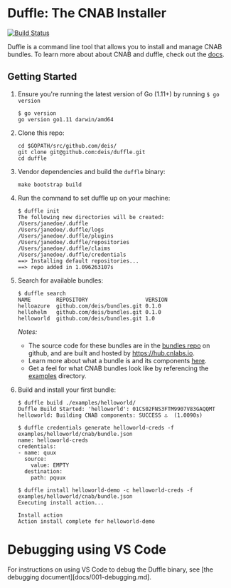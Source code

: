 # Duffle: The CNAB Installer
[![Build Status](https://cnlabs.visualstudio.com/duffle/_apis/build/status/duffle-CI)](https://cnlabs.visualstudio.com/duffle/_build/latest?definitionId=5)

Duffle is a command line tool that allows you to install and manage CNAB bundles. To learn more about about CNAB and duffle, check out the [docs](docs/000-index.md).

## Getting Started

1. Ensure you're running the latest version of Go (1.11+) by running `$ go version`
    ```console
    $ go version
    go version go1.11 darwin/amd64
    ```

2. Clone this repo:
    ```
    cd $GOPATH/src/github.com/deis/
    git clone git@github.com:deis/duffle.git
    cd duffle
    ```

3. Vendor dependencies and build the `duffle` binary:
    ```
    make bootstrap build
    ```

4. Run the command to set duffle up on your machine:
    ```console
    $ duffle init
    The following new directories will be created:
    /Users/janedoe/.duffle
    /Users/janedoe/.duffle/logs
    /Users/janedoe/.duffle/plugins
    /Users/janedoe/.duffle/repositories
    /Users/janedoe/.duffle/claims
    /Users/janedoe/.duffle/credentials
    ==> Installing default repositories...
    ==> repo added in 1.096263107s
    ```

5. Search for available bundles:
    ```console
    $ duffle search
    NAME      	REPOSITORY                 	VERSION
    helloazure	github.com/deis/bundles.git	0.1.0
    hellohelm 	github.com/deis/bundles.git	0.1.0
    helloworld	github.com/deis/bundles.git	1.0
    ```
    
    *Notes:*
    * The source code for these bundles are in the [bundles repo](https://github.com/deis/bundles) on github, and are built and hosted by <https://hub.cnlabs.io>.
    * Learn more about what a bundle is and its components [here](https://github.com/deis/duffle/blob/master/docs/100-CNAB.md).
    * Get a feel for what CNAB bundles look like by referencing the [examples](examples/) directory.

6. Build and install your first bundle:

    ```console 
    $ duffle build ./examples/helloworld/
    Duffle Build Started: 'helloworld': 01CS02FNS3FTM9907V83GAQQMT
    helloworld: Building CNAB components: SUCCESS ⚓  (1.0090s)
    
    $ duffle credentials generate helloworld-creds -f examples/helloworld/cnab/bundle.json
    name: helloworld-creds
    credentials:
    - name: quux
      source:
        value: EMPTY
      destination:
        path: pquux
    
    $ duffle install helloworld-demo -c helloworld-creds -f examples/helloworld/cnab/bundle.json
    Executing install action...
    
    Install action
    Action install complete for helloworld-demo
    ```

# Debugging using VS Code
For instructions on using VS Code to debug the Duffle binary, see [the debugging document][docs/001-debugging.md].
